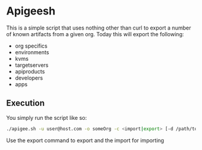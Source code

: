 # Apigeesh
This is a simple script that uses nothing other than curl to export a number of known artifacts from a given org.
Today this will export the following:
* org specifics
* environments
* kvms
* targetservers
* apiproducts
* developers
* apps

## Execution
You simply run the script like so:
```sh
./apigee.sh -u user@host.com -o someOrg -c <import|export> [-d /path/to/dir] [-b http://url.of.mgmserver]
```

Use the export command to export and the import for importing
